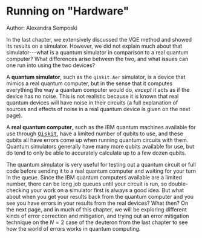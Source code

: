 # Running on "Hardware"

Author: Alexandra Semposki

In the last chapter, we extensively discussed the VQE method and showed its results on a simulator. However, we did not explain much about that simulator---what is a quantum simulator in comparison to a real quantum computer? What differences arise between the two, and what issues can one run into using the two devices? 

A __quantum simulator__, such as the `qiskit.Aer` simulator, is a device that mimics a real quantum computer, but in the sense that it computes everything the way a quantum computer would do, *except* it acts as if the device has no noise. This is not realistic because it is known that real quantum devices will have noise in their circuits (a full explanation of sources and effects of noise in a real quantum device is given on the next page). 

A __real quantum computer__, such as the IBM quantum machines available for use through [<tt>Qiskit</tt>](https://qiskit.org/), have a limited number of qubits to use, and these qubits all have errors come up when running quantum circuits with them. Quantum simulators generally have many more qubits available for use, but do tend to only be able to accurately calculate up to a few dozen qubits. 

The quantum simulator is very useful for testing out a quantum circuit or full code before sending it to a real quantum computer and waiting for your turn in the queue. Since the IBM quantum computers available are a limited number, there can be long job queues until your circuit is run, so double-checking your work on a simulator first is always a good idea. But what about when you get your results back from the quantum computer and you see you have errors in your results from the real devices? What then? On the next page, and in much of this chapter, we will be exploring different kinds of error correction and mitigation, and trying out an error mitigation technique on the $N=2$ case of the deuteron from the last chapter to see how the world of errors works in quantum computing. 
